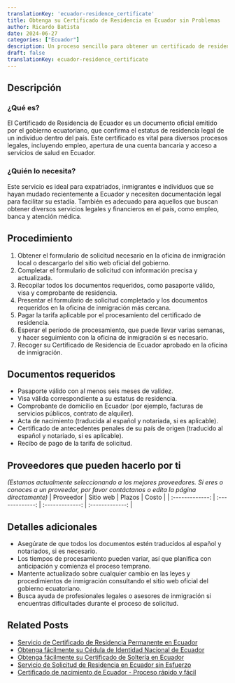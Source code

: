 ```yaml
---
translationKey: 'ecuador-residence_certificate'
title: Obtenga su Certificado de Residencia en Ecuador sin Problemas
author: Ricardo Batista
date: 2024-06-27
categories: ["Ecuador"]
description: Un proceso sencillo para obtener un certificado de residencia en Ecuador. Incluye orientación paso a paso y requisitos de documentos.
draft: false
translationKey: ecuador-residence_certificate
---
```


## Descripción
### ¿Qué es?
El Certificado de Residencia de Ecuador es un documento oficial emitido por el gobierno ecuatoriano, que confirma el estatus de residencia legal de un individuo dentro del país. Este certificado es vital para diversos procesos legales, incluyendo empleo, apertura de una cuenta bancaria y acceso a servicios de salud en Ecuador.

### ¿Quién lo necesita?
Este servicio es ideal para expatriados, inmigrantes e individuos que se hayan mudado recientemente a Ecuador y necesiten documentación legal para facilitar su estadía. También es adecuado para aquellos que buscan obtener diversos servicios legales y financieros en el país, como empleo, banca y atención médica. 

## Procedimiento

1. Obtener el formulario de solicitud necesario en la oficina de inmigración local o descargarlo del sitio web oficial del gobierno.
2. Completar el formulario de solicitud con información precisa y actualizada.
3. Recopilar todos los documentos requeridos, como pasaporte válido, visa y comprobante de residencia.
4. Presentar el formulario de solicitud completado y los documentos requeridos en la oficina de inmigración más cercana.
5. Pagar la tarifa aplicable por el procesamiento del certificado de residencia.
6. Esperar el período de procesamiento, que puede llevar varias semanas, y hacer seguimiento con la oficina de inmigración si es necesario.
7. Recoger su Certificado de Residencia de Ecuador aprobado en la oficina de inmigración.

## Documentos requeridos

- Pasaporte válido con al menos seis meses de validez.
- Visa válida correspondiente a su estatus de residencia.
- Comprobante de domicilio en Ecuador (por ejemplo, facturas de servicios públicos, contrato de alquiler).
- Acta de nacimiento (traducida al español y notariada, si es aplicable).
- Certificado de antecedentes penales de su país de origen (traducido al español y notariado, si es aplicable).
- Recibo de pago de la tarifa de solicitud.

## Proveedores que pueden hacerlo por ti
_(Estamos actualmente seleccionando a los mejores proveedores. Si eres o conoces a un proveedor, por favor contáctanos o edita la página directamente)_
| Proveedor       |     Sitio web    |     Plazos       |       Costo     |
| :-------------: | :-------------:   |  :-------------: | :-------------: |

## Detalles adicionales

- Asegúrate de que todos los documentos estén traducidos al español y notariados, si es necesario.
- Los tiempos de procesamiento pueden variar, así que planifica con anticipación y comienza el proceso temprano.
- Mantente actualizado sobre cualquier cambio en las leyes y procedimientos de inmigración consultando el sitio web oficial del gobierno ecuatoriano.
- Busca ayuda de profesionales legales o asesores de inmigración si encuentras dificultades durante el proceso de solicitud.


## Related Posts

- [Servicio de Certificado de Residencia Permanente en Ecuador](https://tramitit.com/es/guides/ecuador/certificado_de_residencia_permanente/)
- [Obtenga fácilmente su Cédula de Identidad Nacional de Ecuador](https://tramitit.com/es/guides/ecuador/cédula_de_identidad/)
- [Obtenga fácilmente su Certificado de Soltería en Ecuador](https://tramitit.com/es/guides/ecuador/certificado_de_soltería/)
- [Servicio de Solicitud de Residencia en Ecuador sin Esfuerzo](https://tramitit.com/es/guides/ecuador/solicitud_de_residencia/)
- [Certificado de nacimiento de Ecuador - Proceso rápido y fácil](https://tramitit.com/es/guides/ecuador/certificado_de_nacimiento/)